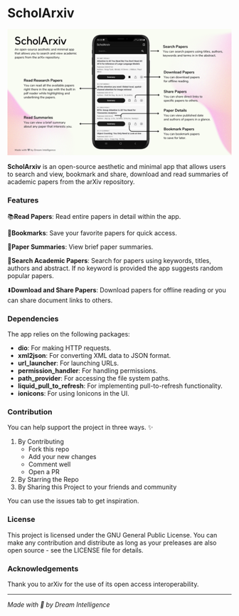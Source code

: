 # ScholArxiv

![](assets/screenshots/ScholArxiv.png)

**ScholArxiv** is an open-source aesthetic and minimal app that allows users to search and view, bookmark and share, download and read summaries of academic papers from the arXiv repository.

### Features

📚**Read Papers**: Read entire papers in detail within the app.

🔖**Bookmarks**: Save your favorite papers for quick access.

📝**Paper Summaries**: View brief paper summaries.

🔎**Search Academic Papers**: Search for papers using keywords, titles, authors and abstract. If no keyword is provided the app suggests random popular papers.

⬇️**Download and Share Papers**: Download papers for offline reading or you can share document links to others.

### Dependencies

The app relies on the following packages:

-   **dio**: For making HTTP requests.
-   **xml2json**: For converting XML data to JSON format.
-   **url_launcher**: For launching URLs.
-   **permission_handler**: For handling permissions.
-   **path_provider**: For accessing the file system paths.
-   **liquid_pull_to_refresh**: For implementing pull-to-refresh functionality.
-   **ionicons**: For using Ionicons in the UI.

### Contribution

You can help support the project in three ways. ✨

1. By Contributing
    - Fork this repo
    - Add your new changes
    - Comment well
    - Open a PR
1. By Starring the Repo
1. By Sharing this Project to your friends and community

You can use the issues tab to get inspiration.

### License

This project is licensed under the GNU General Public License. You can make any contribution and distribute as long as your preleases are also open source - see the LICENSE file for details.

### Acknowledgements

Thank you to arXiv for the use of its open access interoperability.

---

_Made with 🤍 by Dream Intelligence_
